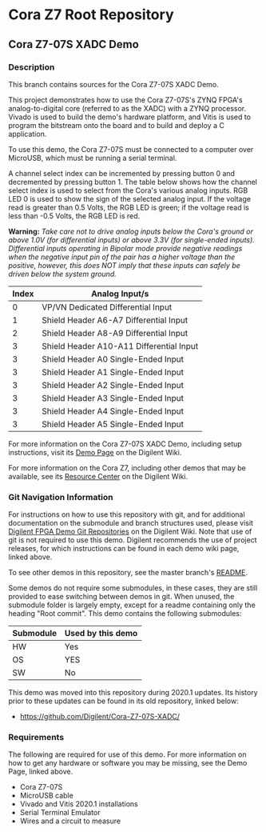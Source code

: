 # Cora Z7 Root Repository

## Cora Z7-07S XADC Demo

### Description

This branch contains sources for the Cora Z7-07S XADC Demo.

This project demonstrates how to use the Cora Z7-07S's ZYNQ FPGA's analog-to-digital core (referred to as the XADC) with a ZYNQ processor. Vivado is used to build the demo's hardware platform, and Vitis is used to program the bitstream onto the board and to build and deploy a C application.

To use this demo, the Cora Z7-07S must be connected to a computer over MicroUSB, which must be running a serial terminal.

A channel select index can be incremented by pressing button 0 and decremented by pressing button 1. The table below shows how the channel select index is used to select from the Cora's various analog inputs. RGB LED 0 is used to show the sign of the selected analog input. 
If the voltage read is greater than 0.5 Volts, the RGB LED is green; if the voltage read is less than -0.5 Volts, the RGB LED is red.

**Warning:** *Take care not to drive analog inputs below the Cora's ground or above 1.0V (for differential inputs) or above 3.3V (for single-ended inputs). Differential inputs operating in Bipolar mode provide negative readings when the negative input pin of the pair has a higher voltage than the positive, however, this does NOT imply that these inputs can safely be driven below the system ground.*

| Index     | Analog Input/s                           |
| --------- | ---------------------------------------- |
| 0         | VP/VN Dedicated Differential Input       |
| 1         | Shield Header A6-A7 Differential Input   |
| 2         | Shield Header A8-A9 Differential Input   |
| 3         | Shield Header A10-A11 Differential Input |
| 3         | Shield Header A0 Single-Ended Input      |
| 3         | Shield Header A1 Single-Ended Input      |
| 3         | Shield Header A2 Single-Ended Input      |
| 3         | Shield Header A3 Single-Ended Input      |
| 3         | Shield Header A4 Single-Ended Input      |
| 3         | Shield Header A5 Single-Ended Input      |

For more information on the Cora Z7-07S XADC Demo, including setup instructions, visit its [Demo Page](https://reference.digilentinc.com/reference/programmable-logic/cora-z7/demos/xadc) on the Digilent Wiki.

For more information on the Cora Z7, including other demos that may be available, see its [Resource Center](https://reference.digilentinc.com/reference/programmable-logic/cora-z7/start) on the Digilent Wiki.

### Git Navigation Information

For instructions on how to use this repository with git, and for additional documentation on the submodule and branch structures used, please visit [Digilent FPGA Demo Git Repositories](https://reference.digilentinc.com/reference/programmable-logic/documents/git) on the Digilent Wiki. Note that use of git is not required to use this demo. Digilent recommends the use of project releases, for which instructions can be found in each demo wiki page, linked above.

To see other demos in this repository, see the master branch's [README](https://github.com/Digilent/Cora-Z7).

Some demos do not require some submodules, in these cases, they are still provided to ease switching between demos in git. When unused, the submodule folder is largely empty, except for a readme containing only the heading "Root commit". This demo contains the following submodules:

| Submodule | Used by this demo |
|-----------|-------------------|
| HW        | Yes      |
| OS        | YES         |
| SW        | No         |

This demo was moved into this repository during 2020.1 updates. Its history prior to these updates can be found in its old repository, linked below:
* https://github.com/Digilent/Cora-Z7-07S-XADC/

### Requirements

The following are required for use of this demo. For more information on how to get any hardware or software you may be missing, see the Demo Page, linked above.

* Cora Z7-07S
* MicroUSB cable
* Vivado and Vitis 2020.1 installations
* Serial Terminal Emulator
* Wires and a circuit to measure